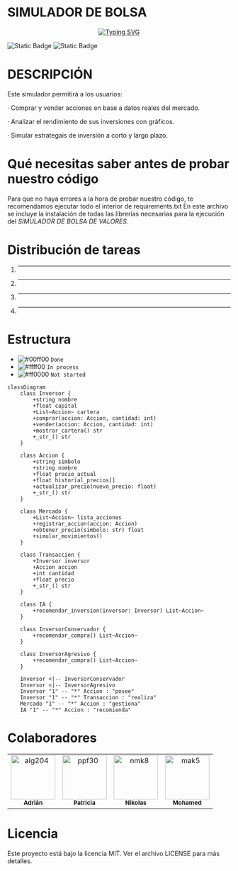 # SIMULADOR DE BOLSA

<p align="center">
  <a href="https://git.io/typing-svg">
    <img src="https://readme-typing-svg.demolab.com?font=Fira+Code&size=30&duration=2000&pause=500&center=true&vCenter=true&multiline=true&repeat=false&random=false&width=800&height=100&lines=+Invierte,+Aprende,+Gana:++Simula+tu+Éxito+en+la+Bolsa+🚀+📈" alt="Typing SVG" />
  </a>
</p>


![Static Badge](https://img.shields.io/badge/Version-v1.0.0-green)
![Static Badge](https://img.shields.io/badge/Colaboradores-4-pink)


# DESCRIPCIÓN
Este simulador permitirá a los usuarios:

· Comprar y vender acciones en base a datos reales del mercado.

· Analizar el rendimiento de sus inversiones con gráficos.

· Simular estrategais de inversión a corto y largo plazo.

# Qué necesitas saber antes de probar nuestro código
Para que no haya errores a la hora de probar nuestro código, te recomendamos ejecutar todo el interior de requirements.txt
En este archivo se incluye la instalación de todas las librerías necesarias para la ejecución del *SIMULADOR DE BOLSA DE VALORES*.

# Distribución de tareas
1. *******
2. *******
3. *******
4. *******

# Estructura
- ![#00ff00](https://placehold.co/15x15/00ff00/00ff00.png) `Done`
- ![#ffff00](https://placehold.co/15x15/ffff00/ffff00.png) `In process`
- ![#ff0000](https://placehold.co/15x15/ff0000/ff0000.png) `Not started`

```mermaid
classDiagram
    class Inversor {
        +string nombre
        +float capital
        +List~Accion~ cartera
        +comprar(accion: Accion, cantidad: int)
        +vender(accion: Accion, cantidad: int)
        +mostrar_cartera() str
        +_str_() str
    }
    
    class Accion {
        +string simbolo
        +string nombre
        +float precio_actual
        +float historial_precios[]
        +actualizar_precio(nuevo_precio: float)
        +_str_() str
    }
    
    class Mercado {
        +List~Accion~ lista_acciones
        +registrar_accion(accion: Accion)
        +obtener_precio(simbolo: str) float
        +simular_movimientos()
    }
    
    class Transaccion {
        +Inversor inversor
        +Accion accion
        +int cantidad
        +float precio
        +_str_() str
    }
    
    class IA {
        +recomendar_inversion(inversor: Inversor) List~Accion~
    }
    
    class InversorConservador {
        +recomendar_compra() List~Accion~
    }
    
    class InversorAgresivo {
        +recomendar_compra() List~Accion~
    }
    
    Inversor <|-- InversorConservador
    Inversor <|-- InversorAgresivo
    Inversor "1" -- "*" Accion : "posee"
    Inversor "1" -- "*" Transaccion : "realiza"
    Mercado "1" -- "*" Accion : "gestiona"
    IA "1" -- "*" Accion : "recomienda"
```
# Colaboradores

<!-- readme: collaborators -start -->
<table>
<tr>
    <td align="center">
        <a href="https://github.com/alg204">
            <img src="https://avatars.githubusercontent.com/u/198967558?v=4" width="100;" alt="alg204"/>
            <br />
            <sub><b>Adrián</b></sub>
        </a>
    </td>
    <td align="center">
        <a href="https://https://github.com/ppf30">
            <img src="https://avatars.githubusercontent.com/u/198932016?v=4" width="100;" alt="ppf30"/>
            <br />
            <sub><b>Patricia</b></sub>
        </a>
    </td>
    <td align="center">
        <a href="https://github.com/NikolasKaplan1">
            <img src="https://avatars.githubusercontent.com/u/199594735?v=4" width="100;" alt="nmk8"/>
            <br />
            <sub><b>Nikolas</b></sub>
        </a>
    </td>
    <td align="center">
        <a href="https://github.com/Mohamed-Arahouani">
            <img src="https://avatars.githubusercontent.com/u/199315152?v=4" width="100;" alt="mak5"/>
            <br />
            <sub><b>Mohamed</b></sub>
        </a>
    </td></tr>
</table>


# Licencia

Este proyecto está bajo la licencia MIT. Ver el archivo LICENSE para más detalles.
